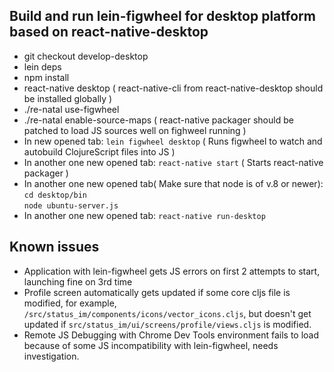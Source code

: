 ## Build and run lein-figwheel for desktop platform based on react-native-desktop

* git checkout develop-desktop
* lein deps
* npm install
* react-native desktop ( react-native-cli from react-native-desktop should be installed globally )
* ./re-natal use-figwheel
* ./re-natal enable-source-maps ( react-native packager should be patched to load JS sources well on fighweel running )
* In new opened tab: `lein figwheel desktop` ( Runs figwheel to watch and autobuild ClojureScript files into JS )
* In another one new opened tab: `react-native start` ( Starts react-native packager )
* In another one new opened tab( Make sure that node is of v.8 or newer):  
`cd desktop/bin`  
`node ubuntu-server.js`
* In another one new opened tab:
`react-native run-desktop`

## Known issues

* Application with lein-figwheel gets JS errors on first 2 attempts to start, launching fine on 3rd time
* Profile screen automatically gets updated if some core cljs file is modified, for example, `/src/status_im/components/icons/vector_icons.cljs`, but doesn't get updated if `src/status_im/ui/screens/profile/views.cljs` is modified.
* Remote JS Debugging with Chrome Dev Tools environment fails to load because of some JS incompatibility with lein-figwheel, needs investigation.

